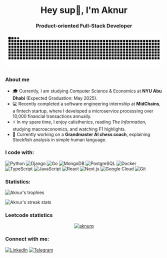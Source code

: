 <h1 align="center">Hey sup👋, I'm Aknur</h1>
<h3 align="center">Product-oriented Full-Stack Developer</h3>

<p align="center">
  <picture>
    <source media="(prefers-color-scheme: dark)" srcset="https://raw.githubusercontent.com/akoQassym/akoQassym/output/github-contribution-grid-snake-dark.svg">
    <source media="(prefers-color-scheme: light)" srcset="https://raw.githubusercontent.com/akoQassym/akoQassym/output/github-contribution-grid-snake.svg">
    <img alt="github contribution grid snake animation" src="https://raw.githubusercontent.com/akoQassym/akoQassym/output/github-contribution-grid-snake.svg">
  </picture>
</p>

### About me

- 🎓 Currently, I am studying Computer Science & Economics at **NYU Abu Dhabi** (Expected Graduation: May 2025).
- 💻 Recently completed a software engineering internship at **MidChains**, a fintech startup, where I developed a microservice processing over 10,000 financial transactions annually.
- ⚡ In my spare time, I enjoy calisthenics, reading *The Information*, studying macroeconomics, and watching F1 highlights.
- 🌱 Currently working on a **Grandmaster AI chess coach**, explaining Stockfish analysis in simple human language.

### I code with:

<p align="left"> 
    <img alt="Python" src="https://img.shields.io/badge/-Python-3776AB?style=flat-square&logo=python&logoColor=white" />
    <img alt="Django" src="https://img.shields.io/badge/-Django-092E20?style=flat-square&logo=django&logoColor=white" />
    <img alt="Go" src="https://img.shields.io/badge/-Go-00ADD8?style=flat-square&logo=go&logoColor=white" />
    <img alt="MongoDB" src="https://img.shields.io/badge/-MongoDB-47A248?style=flat-square&logo=mongodb&logoColor=white" />
    <img alt="PostgreSQL" src="https://img.shields.io/badge/-PostgreSQL-336791?style=flat-square&logo=postgresql&logoColor=white" />
    <img alt="Docker" src="https://img.shields.io/badge/-Docker-2496ED?style=flat-square&logo=docker&logoColor=white" />
    <img alt="TypeScript" src="https://img.shields.io/badge/-TypeScript-007ACC?style=flat-square&logo=typescript&logoColor=white" />
    <img alt="JavaScript" src="https://img.shields.io/badge/-JavaScript-F7DF1E?style=flat-square&logo=javascript&logoColor=black" />
    <img alt="React" src="https://img.shields.io/badge/-React-61DAFB?style=flat-square&logo=react&logoColor=black" />
    <img alt="Next.js" src="https://img.shields.io/badge/-Next.js-000000?style=flat-square&logo=next.js&logoColor=white" />
    <img alt="Google Cloud" src="https://img.shields.io/badge/-Google_Cloud-4285F4?style=flat-square&logo=google-cloud&logoColor=white" />
    <img alt="Git" src="https://img.shields.io/badge/-Git-F05032?style=flat-square&logo=git&logoColor=white" />
</p>

### Statistics:
<p align="left">
  <img src="https://github-profile-trophy.vercel.app/?username=akoQassym&column=-1" alt="Aknur's trophies" />
</p>
<p align="left">
  <img src="https://github-readme-streak-stats.herokuapp.com/?user=akoQassym" alt="Aknur's streak stats" />
</p>

### Leetcode statistics
<a href="#">
  <p align="center"><img src="https://leetcard.jacoblin.cool/aknurq?font=roboto" alt="aknurq" /></p>
</a>

### Connect with me:
<p align="left">
  <a href="https://www.linkedin.com/in/aknur-kassym" target="_blank"><img src="https://cdn.simpleicons.org/linkedin" alt="LinkedIn" height="30" width="40" /></a>
  <a href="https://web.telegram.org/k/#@aknur" target="blank"><img src="https://cdn.simpleicons.org/telegram" alt="Telegram" height="30" width="40" /></a>
</p>
